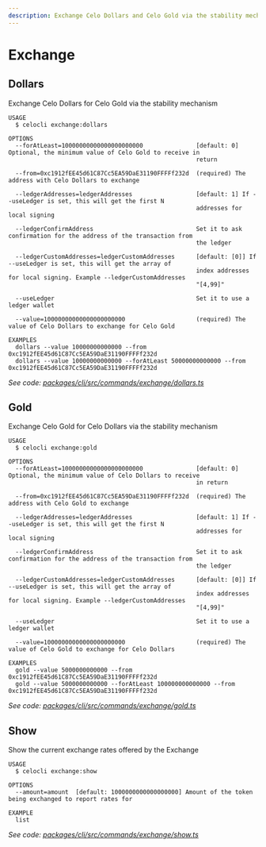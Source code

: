```yaml
---
description: Exchange Celo Dollars and Celo Gold via the stability mechanism
---
```


# Exchange

## Dollars

Exchange Celo Dollars for Celo Gold via the stability mechanism

```text
USAGE
  $ celocli exchange:dollars

OPTIONS
  --forAtLeast=10000000000000000000000               [default: 0] Optional, the minimum value of Celo Gold to receive in
                                                     return

  --from=0xc1912fEE45d61C87Cc5EA59DaE31190FFFFf232d  (required) The address with Celo Dollars to exchange

  --ledgerAddresses=ledgerAddresses                  [default: 1] If --useLedger is set, this will get the first N
                                                     addresses for local signing

  --ledgerConfirmAddress                             Set it to ask confirmation for the address of the transaction from
                                                     the ledger

  --ledgerCustomAddresses=ledgerCustomAddresses      [default: [0]] If --useLedger is set, this will get the array of
                                                     index addresses for local signing. Example --ledgerCustomAddresses
                                                     "[4,99]"

  --useLedger                                        Set it to use a ledger wallet

  --value=10000000000000000000000                    (required) The value of Celo Dollars to exchange for Celo Gold

EXAMPLES
  dollars --value 10000000000000 --from 0xc1912fEE45d61C87Cc5EA59DaE31190FFFFf232d
  dollars --value 10000000000000 --forAtLeast 50000000000000 --from 0xc1912fEE45d61C87Cc5EA59DaE31190FFFFf232d
```

_See code:_ [_packages/cli/src/commands/exchange/dollars.ts_](https://github.com/celo-org/celo-monorepo/tree/master/packages/cli/src/commands/exchange/dollars.ts)

## Gold

Exchange Celo Gold for Celo Dollars via the stability mechanism

```text
USAGE
  $ celocli exchange:gold

OPTIONS
  --forAtLeast=10000000000000000000000               [default: 0] Optional, the minimum value of Celo Dollars to receive
                                                     in return

  --from=0xc1912fEE45d61C87Cc5EA59DaE31190FFFFf232d  (required) The address with Celo Gold to exchange

  --ledgerAddresses=ledgerAddresses                  [default: 1] If --useLedger is set, this will get the first N
                                                     addresses for local signing

  --ledgerConfirmAddress                             Set it to ask confirmation for the address of the transaction from
                                                     the ledger

  --ledgerCustomAddresses=ledgerCustomAddresses      [default: [0]] If --useLedger is set, this will get the array of
                                                     index addresses for local signing. Example --ledgerCustomAddresses
                                                     "[4,99]"

  --useLedger                                        Set it to use a ledger wallet

  --value=10000000000000000000000                    (required) The value of Celo Gold to exchange for Celo Dollars

EXAMPLES
  gold --value 5000000000000 --from 0xc1912fEE45d61C87Cc5EA59DaE31190FFFFf232d
  gold --value 5000000000000 --forAtLeast 100000000000000 --from 0xc1912fEE45d61C87Cc5EA59DaE31190FFFFf232d
```

_See code:_ [_packages/cli/src/commands/exchange/gold.ts_](https://github.com/celo-org/celo-monorepo/tree/master/packages/cli/src/commands/exchange/gold.ts)

## Show

Show the current exchange rates offered by the Exchange

```text
USAGE
  $ celocli exchange:show

OPTIONS
  --amount=amount  [default: 1000000000000000000] Amount of the token being exchanged to report rates for

EXAMPLE
  list
```

_See code:_ [_packages/cli/src/commands/exchange/show.ts_](https://github.com/celo-org/celo-monorepo/tree/master/packages/cli/src/commands/exchange/show.ts)

